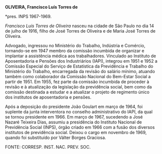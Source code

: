 **OLIVEIRA, Francisco Luís Torres de**

\*pres. INPS 1967-1969.

*Francisco Luís Torres de Oliveira* nasceu na cidade de São Paulo no dia
14 de julho de 1916, filho de José Torres de Oliveira e de Maria José
Torres de Oliveira.

Advogado, ingressou no Ministério do Trabalho, Indústria e Comércio,
tornando-se em 1947 membro da comissão incumbida de organizar e
implantar a assistência médica aos trabalhadores. Vinculado ao Instituto
de Aposentadoria e Pensões dos Industriários (IAPI), integrou em 1951 e
1952 a Comissão Especial do Serviço de Estatística da Previdência e
Trabalho do Ministério do Trabalho, encarregada da revisão do salário
mínimo, atuando também como colaborador da Comissão Nacional do
Bem-Estar Social a partir de 1951. Em 1955, fez parte da comissão
incumbida de proceder à revisão e à atualização da legislação da
previdência social, bem como da comissão destinada a estudar e a
atualizar o projeto de regimento único dos institutos de aposentadoria e
pensões.

Após a deposição do presidente João Goulart em março de 1964, foi
suplente da junta interventora no conselho administrativo do IAPI, da
qual se tornou presidente em 1966. Em março de 1967, sucedendo a José
Nazaré Teixeira Dias, assumiu a presidência do Instituto Nacional de
Previdência Social (INPS), órgão criado em 1966 com a fusão dos diversos
institutos de previdência social. Deixou o cargo em novembro de 1969,
quando foi substituído por Válter Borges Graciosa.

FONTE: CORRESP. INST. NAC. PREV. SOC.

 
